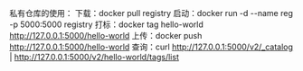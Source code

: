 私有仓库的使用：
	下载：docker pull registry
	启动：docker run -d --name reg -p 5000:5000 registry
	打标：docker tag hello-world http://127.0.0.1:5000/hello-world
	上传：docker push  http://127.0.0.1:5000/hello-world
	查询：curl http://127.0.0.1:5000/v2/_catalog | http://127.0.0.1:5000/v2/hello-world/tags/list
